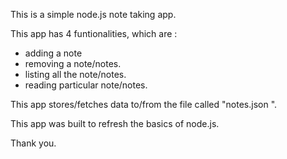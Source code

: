 This is a simple node.js note taking app.

This app has 4 funtionalities, which are :
* adding a note
* removing a note/notes. 
* listing all the note/notes.
* reading particular note/notes. 

This app stores/fetches data to/from the file called "notes.json ".

This app was built to refresh the basics of node.js.

Thank you.